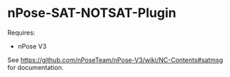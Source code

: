 # nPose-SAT-NOTSAT-Plugin
Requires:
* nPose V3

See https://github.com/nPoseTeam/nPose-V3/wiki/NC-Contents#satmsg for documentation.
